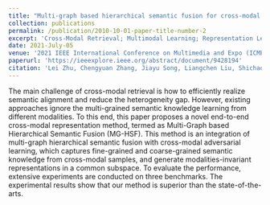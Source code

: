 ```yaml
---
title: "Multi-graph based hierarchical semantic fusion for cross-modal representation"
collection: publications
permalink: /publication/2010-10-01-paper-title-number-2
excerpt: 'Cross-Modal Retrieval; Multimodal Learning; Representation Learning'
date: 2021-July-05
venue: '2021 IEEE International Conference on Multimedia and Expo (ICME)'
paperurl: 'https://ieeexplore.ieee.org/abstract/document/9428194'
citation: 'Lei Zhu, Chengyuan Zhang, Jiayu Song, Liangchen Liu, Shichao Zhang, Yangding Li, Multi-graph based hierarchical semantic fusion for cross-modal representation, 2021 IEEE International Conference on Multimedia and Expo (ICME), 2021: 1-6 '
---
```


The main challenge of cross-modal retrieval is how to efficiently realize semantic alignment and reduce the heterogeneity gap. However, existing approaches ignore the multi-grained semantic knowledge learning from different modalities. To this end, this paper proposes a novel end-to-end cross-modal representation method, termed as Multi-Graph based Hierarchical Semantic Fusion (MG-HSF). This method is an integration of multi-graph hierarchical semantic fusion with cross-modal adversarial learning, which captures fine-grained and coarse-grained semantic knowledge from cross-modal samples, and generate modalities-invariant representations in a common subspace. To evaluate the performance, extensive experiments are conducted on three benchmarks. The experimental results show that our method is superior than the state-of-the-arts.

